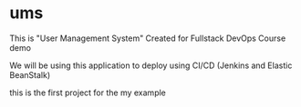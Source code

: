 # ums

This is "User Management System" Created for Fullstack DevOps Course demo

We will be using this application to deploy using CI/CD (Jenkins and Elastic BeanStalk) 

this is the first project for the my example